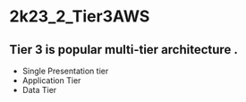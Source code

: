 # 2k23_2_Tier3AWS

Tier 3 is popular multi-tier architecture .
- 
- Single Presentation tier
- Application Tier
- Data Tier


